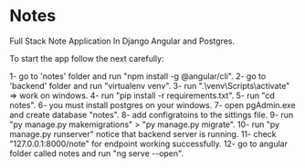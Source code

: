 # Notes
Full Stack Note Application In Django Angular and Postgres.

To start the app follow the next carefully:

1-  go to 'notes' folder and run "npm install -g @angular/cli".
2-  go to 'backend' folder and run "virtualenv venv".
3-  run ".\venv\Scripts\activate" => work on windows.
4-  run "pip install -r requirements.txt".
5-  run "cd notes".
6-  you must install postgres on your windows.
7-  open pgAdmin.exe and create database "notes".
8-  add configratoins to the sittings file.
9-  run "py manage.py makemigrations" > "py manage.py migrate".
10- run "py manage.py runserver" notice that backend server is running.
11- check "127.0.0.1:8000/note" for endpoint working successfully.
12- go to angular folder called notes and run "ng serve --open".
